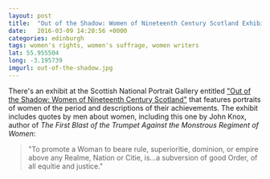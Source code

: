 ```yaml
---
layout: post
title:  "Out of the Shadow: Women of Nineteenth Century Scotland Exhibit"
date:   2016-03-09 14:20:56 +0000
categories: edinburgh
tags: women's rights, women's suffrage, women writers
lat: 55.955504
long: -3.195739
imgurl: out-of-the-shadow.jpg
---
```


There's an exhibit at the Scottish National Portrait Gallery entitled ["Out of the Shadow: Women of Nineteenth Century Scotland"](https://www.nationalgalleries.org/visit/scottish-national-portrait-gallery-23553/room-displays/out-of-the-shadow-women-of-nineteenth-century-scotland) that features portraits of women of the period and descriptions of their achievements. The exhibit includes quotes by men about women, including this one by John Knox, author of *The First Blast of the Trumpet Against the Monstrous Regiment of Women*:

> "To promote a Woman to beare rule, superioritie, dominion, or empire above any Realme, Nation or
> Citie, is...a subversion of good Order, of all equitie and justice."
